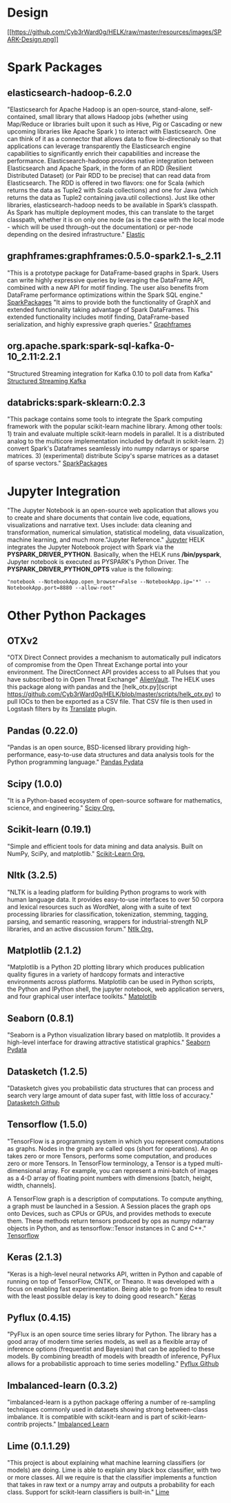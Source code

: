 # Design
[[https://github.com/Cyb3rWard0g/HELK/raw/master/resources/images/SPARK-Design.png]]

# Spark Packages
## elasticsearch-hadoop-6.2.0
"Elasticsearch for Apache Hadoop is an open-source, stand-alone, self-contained, small library that allows Hadoop jobs (whether using Map/Reduce or libraries built upon it such as Hive, Pig or Cascading or new upcoming libraries like Apache Spark ) to interact with Elasticsearch. One can think of it as a connector that allows data to flow bi-directionaly so that applications can leverage transparently the Elasticsearch engine capabilities to significantly enrich their capabilities and increase the performance. 
Elasticsearch-hadoop provides native integration between Elasticsearch and Apache Spark, in the form of an RDD (Resilient Distributed Dataset) (or Pair RDD to be precise) that can read data from Elasticsearch. The RDD is offered in two flavors: one for Scala (which returns the data as Tuple2 with Scala collections) and one for Java (which returns the data as Tuple2 containing java.util collections). Just like other libraries, elasticsearch-hadoop needs to be available in Spark’s classpath. As Spark has multiple deployment modes, this can translate to the target classpath, whether it is on only one node (as is the case with the local mode - which will be used through-out the documentation) or per-node depending on the desired infrastructure." [Elastic](https://www.elastic.co/guide/en/elasticsearch/hadoop/current/spark.html)

## graphframes:graphframes:0.5.0-spark2.1-s_2.11
"This is a prototype package for DataFrame-based graphs in Spark. Users can write highly expressive queries by leveraging the DataFrame API, combined with a new API for motif finding. The user also benefits from DataFrame performance optimizations within the Spark SQL engine." [SparkPackages](https://spark-packages.org/package/graphframes/graphframes)
"It aims to provide both the functionality of GraphX and extended functionality taking advantage of Spark DataFrames. This extended functionality includes motif finding, DataFrame-based serialization, and highly expressive graph queries." [Graphframes](https://graphframes.github.io/)

## org.apache.spark:spark-sql-kafka-0-10_2.11:2.2.1
"Structured Streaming integration for Kafka 0.10 to poll data from Kafka" [Structured Streaming Kafka](https://spark.apache.org/docs/2.0.2/structured-streaming-kafka-integration.html)

## databricks:spark-sklearn:0.2.3
"This package contains some tools to integrate the Spark computing framework with the popular scikit-learn machine library. Among other tools: 1) train and evaluate multiple scikit-learn models in parallel. It is a distributed analog to the multicore implementation included by default in scikit-learn. 2) convert Spark's Dataframes seamlessly into numpy ndarrays or sparse matrices. 3) (experimental) distribute Scipy's sparse matrices as a dataset of sparse vectors." [SparkPackages](https://spark-packages.org/package/databricks/spark-sklearn)

# Jupyter Integration
"The Jupyter Notebook is an open-source web application that allows you to create and share documents that contain live code, equations, visualizations and narrative text. Uses include: data cleaning and transformation, numerical simulation, statistical modeling, data visualization, machine learning, and much more."Jupyter Reference." [Jupyter](http://jupyter.org/)
HELK integrates the Jupyter Notebook project with Spark via the **PYSPARK_DRIVER_PYTHON**. Basically, when the HELK runs **/bin/pyspark**, Jupyter notebook is executed as PYSPARK's Python Driver. The **PYSPARK_DRIVER_PYTHON_OPTS** value is the following:
```
"notebook --NotebookApp.open_browser=False --NotebookApp.ip='*' --NotebookApp.port=8880 --allow-root"
```

# Other Python Packages
## OTXv2
"OTX Direct Connect provides a mechanism to automatically pull indicators of compromise from the Open Threat Exchange portal into your environment. The DirectConnect API provides access to all Pulses that you have subscribed to in Open Threat Exchange" [AlienVault](https://otx.alienvault.com). The HELK uses this package along with pandas and the [helk_otx.py](script https://github.com/Cyb3rWard0g/HELK/blob/master/scripts/helk_otx.py) to pull IOCs to then be exported as a CSV file. That CSV file is then used in Logstash filters by its [Translate](https://www.elastic.co/guide/en/logstash/current/plugins-filters-translate.html) plugin.

## Pandas (0.22.0)
"Pandas is an open source, BSD-licensed library providing high-performance, easy-to-use data structures and data analysis tools for the Python programming language." [Pandas Pydata](https://pandas.pydata.org/pandas-docs/stable/overview.html)

## Scipy (1.0.0)
"It is a Python-based ecosystem of open-source software for mathematics, science, and engineering." [Scipy Org.](https://www.scipy.org/)

## Scikit-learn (0.19.1)
"Simple and efficient tools for data mining and data analysis. Built on NumPy, SciPy, and matplotlib." [Scikit-Learn Org.](http://scikit-learn.org/stable/index.html)

## Nltk (3.2.5)
"NLTK is a leading platform for building Python programs to work with human language data. It provides easy-to-use interfaces to over 50 corpora and lexical resources such as WordNet, along with a suite of text processing libraries for classification, tokenization, stemming, tagging, parsing, and semantic reasoning, wrappers for industrial-strength NLP libraries, and an active discussion forum." [Ntlk Org.](http://www.nltk.org/)

## Matplotlib (2.1.2)
"Matplotlib is a Python 2D plotting library which produces publication quality figures in a variety of hardcopy formats and interactive environments across platforms. Matplotlib can be used in Python scripts, the Python and IPython shell, the jupyter notebook, web application servers, and four graphical user interface toolkits." [Matplotlib](https://matplotlib.org/index.html)

## Seaborn (0.8.1)
"Seaborn is a Python visualization library based on matplotlib. It provides a high-level interface for drawing attractive statistical graphics." [Seaborn Pydata](https://seaborn.pydata.org/index.html)

## Datasketch (1.2.5)
"Datasketch gives you probabilistic data structures that can process and search very large amount of data super fast, with little loss of accuracy." [Datasketch Github](https://github.com/ekzhu/datasketch)

## Tensorflow (1.5.0)
"TensorFlow is a programming system in which you represent computations as graphs. Nodes in the graph are called ops (short for operations). An op takes zero or more Tensors, performs some computation, and produces zero or more Tensors. In TensorFlow terminology, a Tensor is a typed multi-dimensional array. For example, you can represent a mini-batch of images as a 4-D array of floating point numbers with dimensions [batch, height, width, channels].

A TensorFlow graph is a description of computations. To compute anything, a graph must be launched in a Session. A Session places the graph ops onto Devices, such as CPUs or GPUs, and provides methods to execute them. These methods return tensors produced by ops as numpy ndarray objects in Python, and as tensorflow::Tensor instances in C and C++." [Tensorflow](https://www.tensorflow.org/versions/r0.12/get_started/basic_usage)

## Keras (2.1.3)
"Keras is a high-level neural networks API, written in Python and capable of running on top of TensorFlow, CNTK, or Theano. It was developed with a focus on enabling fast experimentation. Being able to go from idea to result with the least possible delay is key to doing good research." [Keras](https://keras.io/)

## Pyflux (0.4.15)
"PyFlux is an open source time series library for Python. The library has a good array of modern time series models, as well as a flexible array of inference options (frequentist and Bayesian) that can be applied to these models. By combining breadth of models with breadth of inference, PyFlux allows for a probabilistic approach to time series modelling." [Pyflux Github](https://github.com/RJT1990/pyflux)

## Imbalanced-learn (0.3.2)
"imbalanced-learn is a python package offering a number of re-sampling techniques commonly used in datasets showing strong between-class imbalance. It is compatible with scikit-learn and is part of scikit-learn-contrib projects." [Imbalanced Learn](https://github.com/scikit-learn-contrib/imbalanced-learn)

## Lime (0.1.1.29)
"This project is about explaining what machine learning classifiers (or models) are doing. Lime is able to explain any black box classifier, with two or more classes. All we require is that the classifier implements a function that takes in raw text or a numpy array and outputs a probability for each class. Support for scikit-learn classifiers is built-in." [Lime](https://github.com/marcotcr/lime)